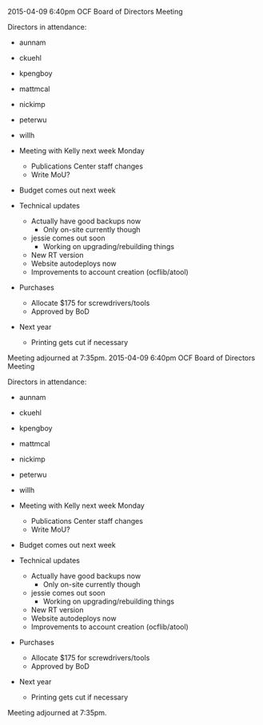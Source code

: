 2015-04-09 6:40pm
OCF Board of Directors Meeting

Directors in attendance:
- aunnam
- ckuehl
- kpengboy
- mattmcal
- nickimp
- peterwu
- willh

- Meeting with Kelly next week Monday
  - Publications Center staff changes
  - Write MoU?
- Budget comes out next week
- Technical updates
  - Actually have good backups now
    - Only on-site currently though
  - jessie comes out soon
    - Working on upgrading/rebuilding things
  - New RT version
  - Website autodeploys now
  - Improvements to account creation (ocflib/atool)
- Purchases
  - Allocate $175 for screwdrivers/tools
  - Approved by BoD
- Next year
  - Printing gets cut if necessary

Meeting adjourned at 7:35pm.
2015-04-09 6:40pm
OCF Board of Directors Meeting

Directors in attendance:
- aunnam
- ckuehl
- kpengboy
- mattmcal
- nickimp
- peterwu
- willh

- Meeting with Kelly next week Monday
  - Publications Center staff changes
  - Write MoU?
- Budget comes out next week
- Technical updates
  - Actually have good backups now
    - Only on-site currently though
  - jessie comes out soon
    - Working on upgrading/rebuilding things
  - New RT version
  - Website autodeploys now
  - Improvements to account creation (ocflib/atool)
- Purchases
  - Allocate $175 for screwdrivers/tools
  - Approved by BoD
- Next year
  - Printing gets cut if necessary

Meeting adjourned at 7:35pm.
